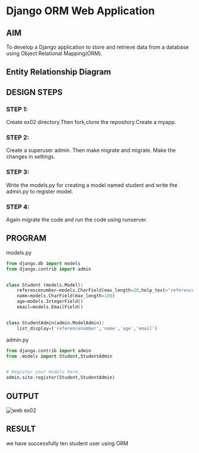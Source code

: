 # Django ORM Web Application

## AIM
To develop a Django application to store and retrieve data from a database using Object Relational Mapping(ORM).

## Entity Relationship Diagram



## DESIGN STEPS

### STEP 1:
Create ex02 directory.Then fork,clone the repository.Create a myapp.

### STEP 2:
Create a superuser admin. Then make migrate and migrate.
Make the changes in settings.

### STEP 3:
Write the models.py for creating a model named student and write the admin.py to register model.

### STEP 4:
Again migrate the code and run the code using runserver.

## PROGRAM
models.py 
```py
from django.db import models
from django.contrib import admin


class Student (models.Model):
    referencenumber=models.CharField(max_length=20,help_text="reference number")
    name=models.CharField(max_length=100)
    age=models.IntegerField()
    email=models.EmailField()


class StudentAdmin(admin.ModelAdmin):
    list_display=('referencenumber','name','age','email')
```

admin.py
```py
from django.contrib import admin
from .models import Student,StudentAdmin


# Register your models here.
admin.site.register(Student,StudentAdmin)

```
## OUTPUT
![web ex02](https://github.com/vikamuhan-reddy/django-orm-app/assets/144928933/2ae4e8a0-30c7-4c8d-b656-e86c2eae0f37)

## RESULT
we have successfully ten student user using ORM